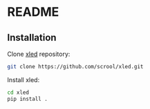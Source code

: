 # README

## Installation

Clone [xled](https://github.com/scrool/xled.git) repository:
```bash
git clone https://github.com/scrool/xled.git
```

Install xled:
```bash
cd xled
pip install .
```
